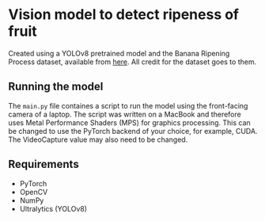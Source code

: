 # Vision model to detect ripeness of fruit
Created using a YOLOv8 pretrained model and the Banana Ripening Process dataset, available from [here](https://universe.roboflow.com/fruit-ripening/banana-ripening-process/dataset/2). All credit for the dataset goes to them.

## Running the model
The `main.py` file containes a script to run the model using the front-facing camera of a laptop. The script was written on a MacBook and therefore uses Metal Performance Shaders (MPS) for graphics processing. This can be changed to use the PyTorch backend of your choice, for example, CUDA. The VideoCapture value may also need to be changed.

## Requirements
* PyTorch
* OpenCV
* NumPy
* Ultralytics (YOLOv8)
